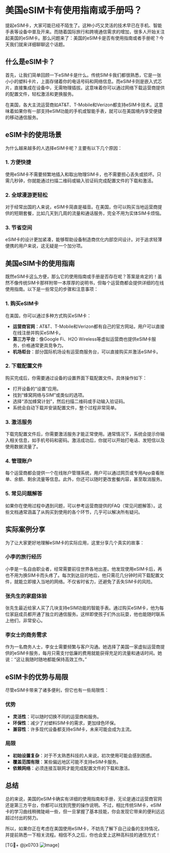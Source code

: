 # 美国eSIM卡有使用指南或手册吗？

提起eSIM卡，大家可能已经不陌生了。这种小巧又灵活的技术早已在手机、智能手表等设备中普及开来。而随着国际旅行和跨境通信需求的增加，很多人开始关注起美国的eSIM卡。那么问题来了：美国的eSIM卡是否有使用指南或者手册呢？今天我们就来详细聊聊这个话题。

## 什么是eSIM卡？

首先，让我们简单回顾一下eSIM卡是什么。传统SIM卡我们都很熟悉，它是一张小小的塑料卡片，上面存储着你的电话号码和网络信息。而eSIM卡则是嵌入式芯片，直接集成在设备中，无需物理插拔。这意味着你可以通过网络下载运营商提供的配置文件，轻松激活和更换服务。

在美国，各大主流运营商如AT&T、T-Mobile和Verizon都支持eSIM卡技术。这意味着如果你有一部支持eSIM功能的手机或智能手表，就可以在美国境内享受便捷的移动通信服务。

## eSIM卡的使用场景

为什么越来越多的人选择eSIM卡呢？主要有以下几个原因：

### 1. **方便快捷**
   使用eSIM卡不需要频繁地插入和取出物理SIM卡，也不需要担心丢失或损坏。只需几秒钟，你就能通过扫描二维码或输入验证码完成配置文件的下载和激活。

### 2. **全球漫游更轻松**
   对于经常出国的人来说，eSIM卡简直是福音。在美国，你可以购买当地运营商提供的短期套餐，比如几天到几周的流量和通话服务，完全不用为实体SIM卡烦恼。

### 3. **节省空间**
   eSIM卡的设计更加紧凑，能够帮助设备制造商优化内部空间设计。对于追求轻薄便携的用户来说，这无疑是一个加分项。

## 美国eSIM卡的使用指南

既然eSIM卡这么方便，那么它的使用指南或手册是否存在呢？答案是肯定的！虽然不像传统SIM卡那样附带一本厚厚的说明书，但每个运营商都会提供详细的在线使用指南。以下是一些常见的步骤和注意事项：

### 1. **购买eSIM卡**
   在美国，你可以通过多种方式购买eSIM卡：
   - **运营商官网**：AT&T、T-Mobile和Verizon都有自己的官方网站，用户可以直接在线注册并购买eSIM卡。
   - **第三方平台**：像Google Fi、H2O Wireless等虚拟运营商也提供eSIM卡服务，价格通常更具竞争力。
   - **机场柜台**：部分国际机场设有运营商服务台，可以直接购买并激活eSIM卡。

### 2. **下载配置文件**
   购买完成后，你需要通过设备的设置界面下载配置文件。具体操作如下：
   - 打开设备的“设置”应用。
   - 找到“蜂窝网络与SIM”或类似的选项。
   - 选择“添加蜂窝计划”，然后扫描二维码或手动输入验证码。
   - 系统会自动下载并安装配置文件，整个过程非常简单。

### 3. **激活服务**
   下载完配置文件后，你需要激活服务才能正常使用。通常情况下，系统会提示你输入相关信息，如手机号码和密码。激活成功后，你就可以开始打电话、发短信以及使用数据流量了。

### 4. **管理账户**
   每个运营商都会提供一个在线账户管理系统，用户可以通过网页或专用App查看账单、余额、剩余流量等信息。此外，你还可以随时更改套餐内容，甚至取消服务。

### 5. **常见问题解答**
   如果你在使用过程中遇到问题，可以参考运营商提供的FAQ（常见问题解答）。这些文档通常涵盖了从购买到使用的各个环节，几乎可以解决所有疑问。

## 实际案例分享

为了让大家更好地理解eSIM卡的实际应用，这里分享几个真实的故事：

### 小李的旅行经历
小李是一名自由职业者，经常需要前往世界各地出差。他发现使用eSIM卡后，再也不用为换SIM卡而头疼了。每次到达目的地后，他只需花几分钟时间下载配置文件，就能立即接入当地的网络。不仅省时省力，还避免了丢失SIM卡的风险。

### 张先生的家庭体验
张先生最近给家人买了几块支持eSIM功能的智能手表。通过购买eSIM卡，他为每位家庭成员都开通了独立的通信服务。这样即使孩子们外出玩耍，他也能随时联系上他们，非常安心。

### 李女士的商务需求
作为一名商务人士，李女士需要频繁与客户沟通。她选择了美国一家虚拟运营商提供的eSIM卡服务，每月只需支付低廉的费用就能获得充足的流量和通话时间。她说：“这让我随时随地都能保持高效工作。”

## eSIM卡的优势与局限

尽管eSIM卡带来了诸多便利，但它也有一些局限性：

### 优势
- **灵活性**：可以随时切换不同的运营商和服务。
- **环保性**：减少了对塑料SIM卡的需求，更加绿色环保。
- **兼容性**：许多现代设备都支持eSIM卡，未来可能会成为主流。

### 局限
- **初始设置复杂**：对于不太熟悉科技的人来说，初次使用可能会感到困惑。
- **覆盖范围有限**：某些偏远地区可能不支持eSIM卡服务。
- **依赖网络**：必须连接互联网才能完成配置文件的下载和激活。

## 总结

总的来说，美国的eSIM卡确实有详细的使用指南和手册，无论是通过运营商官网还是第三方平台，你都可以找到完整的操作说明。不过，相比传统SIM卡，eSIM卡的学习曲线稍微陡峭一些，但一旦掌握了基本技能，你会发现它带来的便利远远超过付出的努力。

所以，如果你正在考虑在美国使用eSIM卡，不妨先了解下自己设备的支持情况，并提前熟悉一下相关流程。相信不久之后，你也会爱上这种高科技的通信方式！

[TG💪+ @jx0703 ![Image](https://github.com/user-attachments/assets/dbca1d08-cadb-493c-b0ec-ad6f7a83f270)]